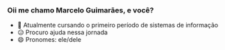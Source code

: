 ### Oii me chamo Marcelo Guimarães, e você?




- 🌱 Atualmente cursando o primeiro período de sistemas de informação
- 😥 Procuro ajuda nessa jornada
- 😄 Pronomes: ele/dele

